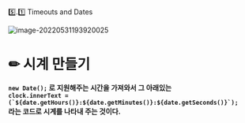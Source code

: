 5️⃣.1️⃣ Timeouts and Dates

![image-20220531193920025](https://raw.githubusercontent.com/JJIIIINN/image_save/master/img/image-20220531193920025.png)

<h1>✏ 시계 만들기</h1>

<p><b><code>new Date();</code> 로 지원해주는 시간을 가져와서 그 아래있는 <br><code>clock.innerText = (`${date.getHours()}:${date.getMinutes()}:${date.getSeconds()}`);</code> <br>라는 코드로 시계를 나타내 주는 것이다.</b></p>

